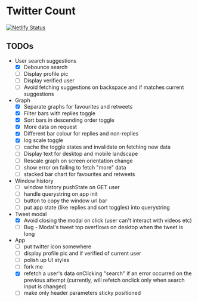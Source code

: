 # Twitter Count

[![Netlify Status](https://api.netlify.com/api/v1/badges/427e4685-87ff-40d7-aec5-6627aef5c4f0/deploy-status)](https://app.netlify.com/sites/festive-haibt-f1c272/deploys)

## TODOs

- User search suggestions
    - [x] Debounce search
    - [ ] Display profile pic
    - [ ] Display verified user
    - [ ] Avoid fetching suggestions on backspace and if matches current suggestions
- Graph
    - [x] Separate graphs for favourites and retweets
    - [x] Filter bars with replies toggle
    - [x] Sort bars in descending order toggle
    - [x] More data on request
    - [x] Different bar colour for replies and non-replies
    - [x] log scale toggle
    - [ ] cache the toggle states and invalidate on fetching new data
    - [ ] Display text for desktop and mobile landscape
    - [ ] Rescale graph on screen orientation change
    - [ ] show error on failing to fetch "more" data
    - [ ] stacked bar chart for favourites and retweets
- Window history
    - [ ] window history pushState on GET user
    - [ ] handle querystring on app init
    - [ ] button to copy the window url bar
    - [ ] put app state (like replies and sort toggles) into querystring
- Tweet modal
    - [x] Avoid closing the modal on click (user can't interact with videos etc)
    - [ ] Bug - Modal's tweet top overflows on desktop when the tweet is long
- App
    - [ ] put twitter icon somewhere
    - [ ] display profile pic and if verified of current user
    - [ ] polish up UI styles
    - [ ] fork me
    - [x] refetch a user's data onClicking "search" if an error occurred on the previous attempt (currently, will refetch onclick only when search input is changed)
    - [ ] make only header parameters sticky positioned
